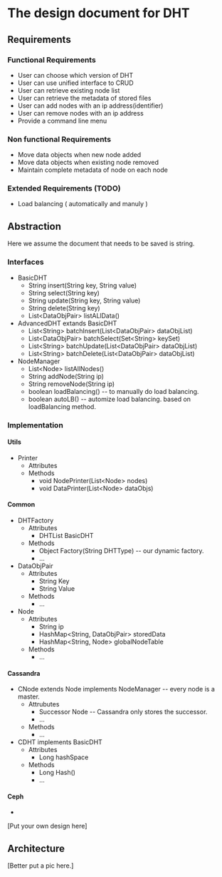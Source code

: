 # The design document for DHT
## Requirements
### Functional Requirements
* User can choose which version of DHT
* User can use unified interface to CRUD
* User can retrieve existing node list
* User can retrieve the metadata of stored files 
* User can add nodes with an ip address(identifier)
* User can remove nodes with an ip address
* Provide a command line menu
### Non functional Requirements
* Move data objects when new node added
* Move data objects when existing node removed
* Maintain complete metadata of node on each node
### Extended Requirements (TODO)
* Load balancing ( automatically and manuly )

## Abstraction
Here we assume the document that needs to be saved is string.
### Interfaces
* BasicDHT
  - String insert(String key, String value)
  - String select(String key)
  - String update(String key, String value)
  - String delete(String key)
  - List\<DataObjPair\> listALlData()
* AdvancedDHT extands BasicDHT
  - List\<String\> batchInsert(List\<DataObjPair\> dataObjList)
  - List\<DataObjPair\> batchSelect(Set\<String\> keySet)
  - List\<String\> batchUpdate(List\<DataObjPair\> dataObjList)
  - List\<String\> batchDelete(List\<DataObjPair\> dataObjList)
* NodeManager
  - List\<Node\> listAllNodes()
  - String addNode(String ip)
  - String removeNode(String ip)
  - boolean loadBalancing() -- to manually do load balancing.
  - boolean autoLB() -- automize load balancing. based on loadBalancing method.
### Implementation
#### Utils
* Printer
  - Attributes
  - Methods
    - void NodePrinter(List\<Node\> nodes)
    - void DataPrinter(List\<Node\> dataObjs)
#### Common
* DHTFactory
  - Attributes
    - DHTList BasicDHT
  - Methods
    - Object Factory(String DHTType) -- our dynamic factory.
    - ...
* DataObjPair
  - Attributes
    - String Key
    - String Value
  - Methods
    - ...
* Node 
  - Attributes
    - String ip
    - HashMap\<String, DataObjPair> storedData
    - HashMap\<String, Node> globalNodeTable
  - Methods
    - ...
#### Cassandra
* CNode extends Node implements NodeManager -- every node is a master.
  - Attrubutes
    - Successor Node -- Cassandra only stores the successor. 
    - ...
  - Methods
    - ...
* CDHT implements BasicDHT
  - Attributes
    - Long hashSpace
  - Methods
    - Long Hash()
    - ...
#### Ceph
* 
[Put your own design here]
## Architecture 
[Better put a pic here.]